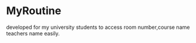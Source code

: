 # MyRoutine
developed for my university students to access room number,course name teachers name easily.
